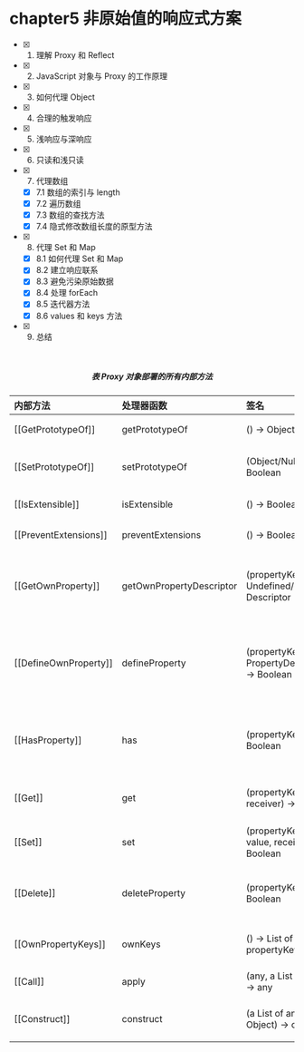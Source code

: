 # chapter5 非原始值的响应式方案

- [x] 1. 理解 Proxy 和 Reflect
- [x] 2. JavaScript 对象与 Proxy 的工作原理
- [x] 3. 如何代理 Object
- [x] 4. 合理的触发响应
- [x] 5. 浅响应与深响应
- [x] 6. 只读和浅只读
- [x] 7. 代理数组
  - [x] 7.1 数组的索引与 length
  - [x] 7.2 遍历数组
  - [x] 7.3 数组的查找方法
  - [x] 7.4 隐式修改数组长度的原型方法
- [x] 8. 代理 Set 和 Map
  - [x] 8.1 如何代理 Set 和 Map
  - [x] 8.2 建立响应联系
  - [x] 8.3 避免污染原始数据
  - [x] 8.4 处理 forEach
  - [x] 8.5 迭代器方法
  - [x] 8.6 values 和 keys 方法
- [x] 9. 总结

<br>

##### <center>表 Proxy 对象部署的所有内部方法</center>
| 内部方法                | 处理器函数                | 签名                                            | 描述                       |
|  :---                 | :---                     | :---                                           | :---                      |
| [[GetPrototypeOf]]    | getPrototypeOf           | () -> Object/Null                              | 查明为该对象提供继承属性的对象 |
| [[SetPrototypeOf]]    | setPrototypeOf           | (Object/Null) -> Boolean                       | 将该对象与提供继承属性的另一个对象相关联 |
| [[IsExtensible]]      | isExtensible             | () -> Boolean                                  | 查明是否允许向该对象添加其他属性 |
| [[PreventExtensions]] | preventExtensions        | () -> Boolean                                  | 控制能否向该对象添加新属性 |
| [[GetOwnProperty]]    | getOwnPropertyDescriptor | (propertyKey) -> Undefined/Property Descriptor | 返回该对象自身属性的描述符，其键为 propertyKey，如果不存在这样的属性，则返回 undefined |
| [[DefineOwnProperty]] | defineProperty           | (propertyKey, PropertyDescriptor) -> Boolean   | 创建或更改自己的属性，其键为 propertyKey，以其具有由 PropertyDescriptor 描述的状态 |
| [[HasProperty]]       | has                      | (propertyKey) -> Boolean                       | 返回一个布尔值，指示该对象是否已经拥有键为 propertyKey 的自己的或者继承的属性 |
| [[Get]]               | get                      | (propertyKey, receiver) -> any                 | 从该对象返回键为 propertyKey 的属性的值 |
| [[Set]]               | set                      | (propertyKey, value, receiver) -> Boolean      | 将键值为 propertyKey 的属性的值设置为 value |
| [[Delete]]            | deleteProperty           | (propertyKey) -> Boolean                       | 从该对象中删除属于自身的键为 propertyKey 的属性 |
| [[OwnPropertyKeys]]   | ownKeys                  | () -> List of propertyKey                      | 返回一个 List，其元素都是对象自身的属性键 |
| [[Call]]              | apply                    | (any, a List of any) -> any                    | 将允许的代码与 this 对象关联 |
| [[Construct]]         | construct                | (a List of any, Object) -> object              | 创建一个对象，通过 new 运算符或 super 调用触发 |